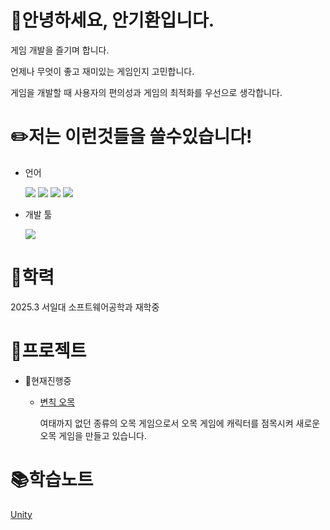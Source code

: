 # 👋안녕하세요, 안기환입니다.
게임 개발을 즐기며 합니다.

언제나 무엇이 좋고 재미있는 게임인지 고민합니다.

게임을 개발할 때 사용자의 편의성과 게임의 최적화를 우선으로 생각합니다.
# ✏️저는 이런것들을 쓸수있습니다!
* 언어

  <img src="https://img.shields.io/badge/C-00599C?style=flat-square&logo=C&logoColor=white"/></a>
  <img src="https://img.shields.io/badge/C++-00599C?style=flat-square&logo=C%2B%2B&logoColor=white"/></a>
  <img src="https://img.shields.io/badge/c%23-%23239120?style=flat-square&logo=C-Sharp&logoColor=white"/></a>
  <img src="https://img.shields.io/badge/java-%23ED8B00?style=flat-square&logo=openjdk&logoColor=white"/></a>
* 개발 툴

  <img src="https://img.shields.io/badge/unity-%23000000?style=flat-square&logo=unity&logoColor=white"/></a>
# 📖학력
2025.3 서일대 소프트웨어공학과 재학중
# 📄프로젝트
* 📝현재진행중
  * [변칙 오목](https://github.com/JIN-YOO-YU/Omok "변칙 오목" )

    여태까지 없던 종류의 오목 게임으로서 오목 게임에 캐릭터를 점목시켜 새로운 오목 게임을 만들고 있습니다.
# 📚학습노트
[Unity](./UnityHaks "변칙오목")
